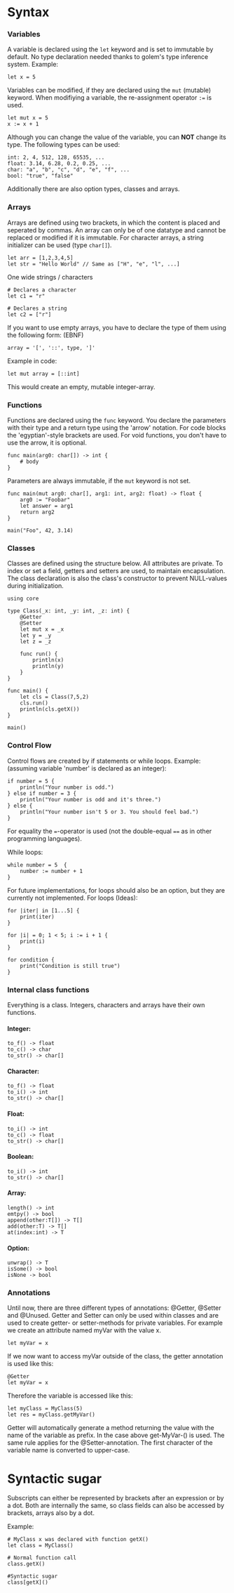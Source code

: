 # Syntax

### Variables

A variable is declared using the `let` keyword and is set to immutable by default.
No type declaration needed thanks to golem's type inference system.
Example:

```
let x = 5
```

Variables can be modified, if they are declared using the `mut` (mutable) keyword.
When modifiying a variable, the re-assignment operator `:=` is used.

```
let mut x = 5
x := x + 1
```

Although you can change the value of the variable, you can **NOT** change its type.
The following types can be used:

```
int: 2, 4, 512, 128, 65535, ...
float: 3.14, 6.28, 0.2, 0.25, ...
char: "a", "b", "c", "d", "e", "f", ...
bool: "true", "false"
```

Additionally there are also option types, classes and arrays.

### Arrays

Arrays are defined using two brackets, in which the content is placed and seperated by commas.
An array can only be of one datatype and cannot be replaced or modified if it is immutable.
For character arrays, a string initializer can be used (type `char[]`).

```
let arr = [1,2,3,4,5]
let str = "Hello World" // Same as ["H", "e", "l", ...]
```

One wide strings / characters

```
# Declares a character
let c1 = "r"

# Declares a string
let c2 = ["r"]
```

If you want to use empty arrays, you have to declare the type of them
using the following form: (EBNF)

```
array = '[', '::', type, ']'
```

Example in code:

```
let mut array = [::int]
```

This would create an empty, mutable integer-array.

### Functions

Functions are declared using the `func` keyword.
You declare the parameters with their type and a return type using the 'arrow' notation.
For code blocks the 'egyptian'-style brackets are used.
For void functions, you don't have to use the arrow, it is optional.

```
func main(arg0: char[]) -> int {
	# body
}
```

Parameters are always immutable, if the `mut` keyword is not set.

```
func main(mut arg0: char[], arg1: int, arg2: float) -> float {
	arg0 := "Foobar"
	let answer = arg1
	return arg2
}

main("Foo", 42, 3.14)
```

### Classes

Classes are defined using the structure below.
All attributes are private.
To index or set a field, getters and setters are used, to maintain encapsulation.
The class declaration is also the class's constructor to prevent NULL-values during initialization.

```
using core

type Class(_x: int, _y: int, _z: int) {
	@Getter
	@Setter
	let mut x = _x
	let y = _y
	let z = _z

	func run() {
		println(x)
		println(y)
	}
}

func main() {
	let cls = Class(7,5,2)
	cls.run()
	println(cls.getX())
}

main()
```

### Control Flow

Control flows are created by if statements or while loops.
Example: (assuming variable 'number' is declared as an integer):

```
if number = 5 {
	println("Your number is odd.")
} else if number = 3 {
	println("Your number is odd and it's three.")
} else {
	println("Your number isn't 5 or 3. You should feel bad.")
}
```
For equality the `=`-operator is used (not the double-equal `==` as in other programming languages).

While loops:

```
while number = 5  {
	number := number + 1
}
```

For future implementations, for loops should also be an option, but they are currently not implemented.
For loops (Ideas):

```
for |iter| in [1...5] {
	print(iter)
}

for |i| = 0; 1 < 5; i := i + 1 {
	print(i)
}

for condition {
	print("Condition is still true")
}

```

### Internal class functions

Everything is a class. Integers, characters and arrays have their own functions.

#### Integer:

```
to_f() -> float
to_c() -> char
to_str() -> char[]
```

#### Character:

```
to_f() -> float
to_i() -> int
to_str() -> char[]
```

#### Float:

```
to_i() -> int
to_c() -> float
to_str() -> char[]
```

#### Boolean:

```
to_i() -> int
to_str() -> char[]
```

#### Array:

```
length() -> int
emtpy() -> bool
append(other:T[]) -> T[]
add(other:T) -> T[]
at(index:int) -> T
```

#### Option:

```
unwrap() -> T
isSome() -> bool
isNone -> bool
```

### Annotations

Until now, there are three different types of annotations: @Getter, @Setter and @Unused.
Getter and Setter can only be used within classes and are used to create getter- or setter-methods for private variables.
For example we create an attribute named myVar with the value x.

```
let myVar = x
```

If we now want to access myVar outside of the class, the getter annotation is used like this:

```
@Getter
let myVar = x
```

Therefore the variable is accessed like this:

```
let myClass = MyClass(5)
let res = myClass.getMyVar()
```

Getter will automatically generate a method returning the value with the name of the variable as prefix.
In the case above get-MyVar-() is used. The same rule applies for the @Setter-annotation.
The first character of the variable name is converted to upper-case.

# Syntactic sugar

Subscripts can either be represented by brackets after an expression or by a dot.
Both are internally the same, so class fields can also be accessed by brackets, arrays also by a dot.

Example:

```
# MyClass x was declared with function getX()
let class = MyClass()

# Normal function call
class.getX()

#Syntactic sugar
class[getX]()
```
